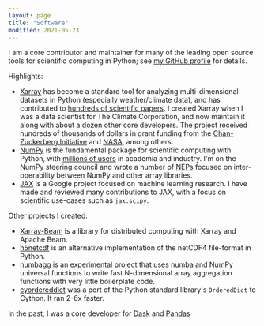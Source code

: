 ```yaml
---
layout: page
title: "Software"
modified: 2021-05-23
---
```


I am a core contributor and maintainer for many of the leading open source tools
for scientific computing in Python; see
[my GitHub profile](https://github.com/shoyer) for details.

Highlights:

- [Xarray](https://github.com/pydata/xarray) has become a standard tool
  for analyzing multi-dimensional datasets in Python (especially weather/climate
  data), and has contributed to [hundreds of scientific papers](https://scholar.google.com/scholar?oi=bibs&hl=en&cites=7605314348902559849,16897225769943537668,9041174076192873931,2969260840272984600).
  I created Xarray when I was a data scientist for The Climate Corporation,
  and now maintain it along with about a dozen other core developers. The project received hundreds of thousands of dollars in
  grant funding from the [Chan-Zuckerberg Initiative](https://chanzuckerberg.com/eoss/proposals/xarray-multidimensional-labeled-arrays-and-datasets-in-python/) and [NASA](https://medium.com/@numfocus/numfocus-projects-receive-nasa-grants-deee374e7a57), among others.
- [NumPy](https://github.com/numpy/numpy) is the fundamental package for
  scientific computing with Python, with
  [millions of users](https://bids.berkeley.edu/news/numpy-array-programming-core-scientific-python-ecosystem) in academia and
  industry. I'm on the NumPy steering council and wrote a number of
  [NEPs](https://numpy.org/neps/) focused on
  inter-operability between NumPy and other array libraries.
- [JAX](https://github.com/google/jax) is a Google project focused on machine
  learning research. I have made and reviewed many contributions to JAX, with a
  focus on scientific use-cases such as `jax.scipy`.

Other projects I created:

- [Xarray-Beam](https://github.com/google/xarray-beam) is a library for
  distributed computing with Xarray and Apache Beam.
- [h5netcdf](https://github.com/h5netcdf/h5netcdf) is an alternative
  implementation of the netCDF4 file-format in Python.
- [numbagg](https://github.com/shoyer/numbagg) is an experimental project that
  uses numba and NumPy universal functions to write fast N-dimensional array
  aggregation functions with very little boilerplate code.
- [cyordereddict](https://github.com/shoyer/cyordereddict) was a port of the
  Python standard library's `OrderedDict` to Cython. It ran 2-6x faster.

In the past, I was a core developer for [Dask](https://github.com/dask/dask)
and [Pandas](https://github.com/pandas-dev/pandas)
